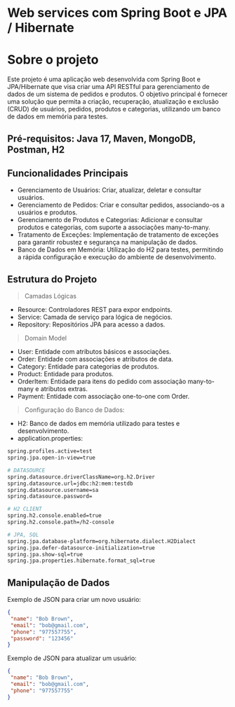 # Web services com Spring Boot e JPA / Hibernate


# Sobre o projeto
Este projeto é uma aplicação web desenvolvida com Spring Boot e JPA/Hibernate que visa criar uma API RESTful para gerenciamento de dados de um sistema de pedidos e produtos. 
O objetivo principal é fornecer uma solução que permita a criação, recuperação, atualização e exclusão (CRUD) de usuários, pedidos, produtos e categorias, 
utilizando um banco de dados em memória para testes.

## Pré-requisitos: Java 17, Maven, MongoDB, Postman, H2

## Funcionalidades Principais
* Gerenciamento de Usuários: Criar, atualizar, deletar e consultar usuários.
* Gerenciamento de Pedidos: Criar e consultar pedidos, associando-os a usuários e produtos.
* Gerenciamento de Produtos e Categorias: Adicionar e consultar produtos e categorias, com suporte a associações many-to-many.
* Tratamento de Exceções: Implementação de tratamento de exceções para garantir robustez e segurança na manipulação de dados.
* Banco de Dados em Memória: Utilização do H2 para testes, permitindo a rápida configuração e execução do ambiente de desenvolvimento.

## Estrutura do Projeto
> Camadas Lógicas
* Resource: Controladores REST para expor endpoints.
* Service: Camada de serviço para lógica de negócios.
* Repository: Repositórios JPA para acesso a dados.

> Domain Model
* User: Entidade com atributos básicos e associações.
* Order: Entidade com associações e atributos de data.
* Category: Entidade para categorias de produtos.
* Product: Entidade para produtos.
* OrderItem: Entidade para itens do pedido com associação many-to-many e atributos extras.
* Payment: Entidade com associação one-to-one com Order.

> Configuração do Banco de Dados:
* H2: Banco de dados em memória utilizado para testes e desenvolvimento.
* application.properties:
`````bash
spring.profiles.active=test
spring.jpa.open-in-view=true
``````
`````bash
# DATASOURCE
spring.datasource.driverClassName=org.h2.Driver
spring.datasource.url=jdbc:h2:mem:testdb
spring.datasource.username=sa
spring.datasource.password=

# H2 CLIENT
spring.h2.console.enabled=true
spring.h2.console.path=/h2-console

# JPA, SQL
spring.jpa.database-platform=org.hibernate.dialect.H2Dialect
spring.jpa.defer-datasource-initialization=true
spring.jpa.show-sql=true
spring.jpa.properties.hibernate.format_sql=true
``````
## Manipulação de Dados
Exemplo de JSON para criar um novo usuário:
`````json
{
 "name": "Bob Brown",
 "email": "bob@gmail.com",
 "phone": "977557755",
 "password": "123456"
}
``````
Exemplo de JSON para atualizar um usuário:
`````json
{
 "name": "Bob Brown",
 "email": "bob@gmail.com",
 "phone": "977557755"
}

``````





